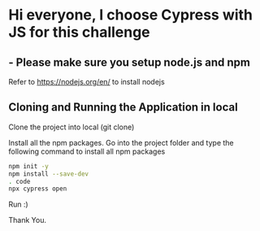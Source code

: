 
# Hi everyone, I choose Cypress with JS for this challenge


## - Please make sure you setup node.js and npm
Refer to https://nodejs.org/en/ to install nodejs


## Cloning and Running the Application in local

Clone the project into local (git clone)

Install all the npm packages. Go into the project folder and type the following command to install all npm packages

```bash
npm init -y
npm install --save-dev
. code
npx cypress open 
```
Run :)

Thank You.
